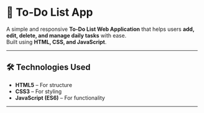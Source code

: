 # 📝 To-Do List App

A simple and responsive **To-Do List Web Application** that helps users **add, edit, delete, and manage daily tasks** with ease.  
Built using **HTML, CSS, and JavaScript**.

---

## 🛠️ Technologies Used

- **HTML5** – For structure  
- **CSS3** – For styling  
- **JavaScript (ES6)** – For functionality

---

  

